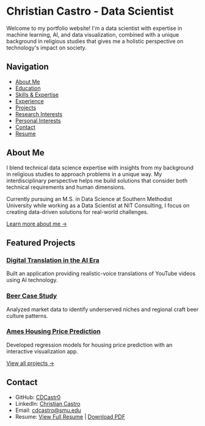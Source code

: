 # Christian Castro - Data Scientist

Welcome to my portfolio website! I'm a data scientist with expertise in machine learning, AI, and data visualization, combined with a unique background in religious studies that gives me a holistic perspective on technology's impact on society.

## Navigation
- [About Me](#about-me)
- [Education](https://cdcastr0.github.io/education)
- [Skills & Expertise](https://cdcastr0.github.io/skills)
- [Experience](https://cdcastr0.github.io/experience)
- [Projects](https://cdcastr0.github.io/projects)
- [Research Interests](https://cdcastr0.github.io/research)
- [Personal Interests](https://cdcastr0.github.io/interests)
- [Contact](#contact)
- [Resume](https://cdcastr0.github.io/resume)

## About Me

I blend technical data science expertise with insights from my background in religious studies to approach problems in a unique way. My interdisciplinary perspective helps me build solutions that consider both technical requirements and human dimensions.

Currently pursuing an M.S. in Data Science at Southern Methodist University while working as a Data Scientist at NIT Consulting, I focus on creating data-driven solutions for real-world challenges.

[Learn more about me →](https://cdcastr0.github.io/about)

## Featured Projects

### [Digital Translation in the AI Era](https://cdcastr0.github.io/projects/Digital_Translation)
Built an application providing realistic-voice translations of YouTube videos using AI technology.

### [Beer Case Study](https://cdcastr0.github.io/projects/Beers_Case_Study)
Analyzed market data to identify underserved niches and regional craft beer culture patterns.

### [Ames Housing Price Prediction](https://cdcastr0.github.io/projects/Ames_Housing_Price_Prediction)
Developed regression models for housing price prediction with an interactive visualization app.

[View all projects →](https://cdcastr0.github.io/projects)

## Contact
- GitHub: [CDCastr0](https://github.com/CDCastr0)
- LinkedIn: [Christian Castro](https://www.linkedin.com/in/christiancastr/) 
- Email: [cdcastro@smu.edu](mailto:cdcastro@smu.edu)
- Resume: [View Full Resume](https://cdcastr0.github.io/resume) | [Download PDF](https://cdcastr0.github.io/assets/files/Christian.Castro.pdf)
